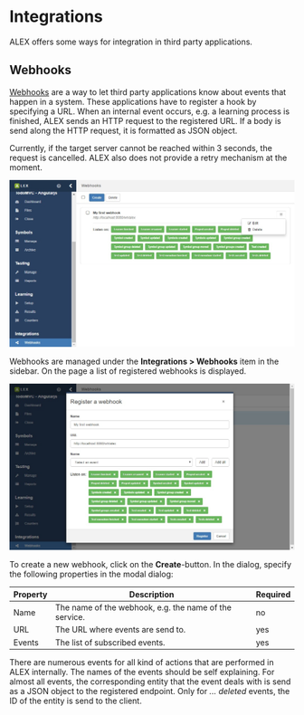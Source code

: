 # Integrations

ALEX offers some ways for integration in third party applications.

## Webhooks

[Webhooks][webhooks] are a way to let third party applications know about events that happen in a system.
These applications have to register a hook by specifying a URL.
When an internal event occurs, e.g. a learning process is finished, ALEX sends an HTTP request to the registered URL.
If a body is send along the HTTP request, it is formatted as JSON object.

<div class="alert alert-info">
    Currently, if the target server cannot be reached within 3 seconds, the request is cancelled.
    ALEX also does not provide a retry mechanism at the moment.
</div>

![Webhooks](./assets/webhooks-1.jpg)

Webhooks are managed under the **Integrations > Webhooks** item in the sidebar.
On the page a list of registered webhooks is displayed.

![Webhooks](./assets/webhooks-2.jpg)

To create a new webhook, click on the **Create**-button.
In the dialog, specify the following properties in the modal dialog:

| Property | Description                                            | Required |
|----------|--------------------------------------------------------|----------|
| Name     | The name of the webhook, e.g. the name of the service. | no       |
| URL      | The URL where events are send to.                      | yes      |
| Events   | The list of subscribed events.                         | yes      |

There are numerous events for all kind of actions that are performed in ALEX internally.
The names of the events should be self explaining. 
For almost all events, the corresponding entity that the event deals with is send as a JSON object to the registered endpoint.
Only for *... deleted* events, the ID of the entity is send to the client.

[webhooks]: https://en.wikipedia.org/wiki/Webhook
